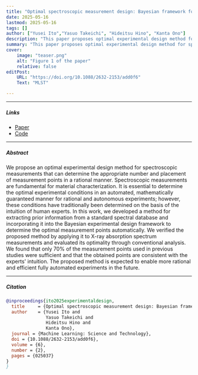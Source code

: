 ```yaml
---
title: "Optimal spectroscopic measurement design: Bayesian framework for rational data acquisition" 
date: 2025-05-16
lastmod: 2025-05-16
tags: []
author: ["Yusei Ito","Yasuo Takeichi", "Hideitsu Hino", "Kanta Ono"]
description: "This paper proposes optimal experimental design method for spectroscopy measurement by using Bayesian framework. Published in Machine Learning: Science and Technology, 2025." 
summary: "This paper proposes optimal experimental design method for spectroscopy measurement by using Bayesian framework, 2025." 
cover:
    image: "teaser.png"
    alt: "Figure 1 of the paper"
    relative: false
editPost:
    URL: "https://doi.org/10.1088/2632-2153/add0f6"
    Text: "MLST"

---
```


---

##### Links

+ [Paper](https://doi.org/10.1088/2632-2153/add0f6)
+ [Code](https://github.com/quantumbeam/OptimalSpectroscopicMeasurementDesign)

---

##### Abstract

We propose an optimal experimental design method for spectroscopic measurements that can determine the appropriate number and placement of measurement points in a rational manner. Spectroscopic measurements are fundamental for material characterization. It is essential to determine the optimal experimental conditions in an automated, mathematically guaranteed manner for rational and autonomous experiments; however, these conditions have traditionally been determined on the basis of the intuition of human experts. In this work, we developed a method for extracting prior information from a standard spectral database and incorporating it into the Bayesian experimental design framework to determine the optimal measurement points automatically. We verified the proposed method by applying it to X-ray absorption spectrum measurements and evaluated its optimality through conventional analysis. We found that only 70% of the measurement points used in previous studies were sufficient and that the obtained points are consistent with the experts' intuition. The proposed method is expected to enable more rational and efficient fully automated experiments in the future.

---

##### Citation

```BibTeX
@inproceedings{ito2025experimentaldesign,
  title     = {Optimal spectroscopic measurement design: Bayesian framework for rational data acquisition},
  author    = {Yusei Ito and 
               Yasuo Takeichi and
               Hideitsu Hino and
               Kanta Ono},
  journal = {Machine Learning: Science and Technology}, 
  doi = {10.1088/2632-2153/add0f6}, 
  volume = {6},
  number = {2}, 
  pages = {025037}
}
}
```
